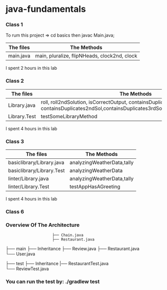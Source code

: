 # java-fundamentals

### Class 1
To rum this project =>  cd basics then javac Main.java;

| The files  | The Methods | 
|------------|-------------|
| main.java  | main, pluralize, flipNHeads, clock2nd, clock|

I spent 2 hours in this lab
   
### Class 2

| The files  | The Methods | 
|------------|-------------|
| Library.java | roll, roll2ndSolution, isCorrectOutput, containsDuplicates, containsDuplicates2ndSol,containsDuplicates3rdSol,calculatingAverages,minAvg|
| Library.Test | testSomeLibraryMethod |

I spent 4 hours in this lab

### Class 3

| The files  | The Methods | 
|------------|-------------|
| basiclibrary/Library.java | analyzingWeatherData,tally |
| basiclibrary/Library.Test | analyzingWeatherData | tally|
| linter/Library.java | analyzingWeatherData,tally |
| linter/Library.Test | testAppHasAGreeting |

I spent 4 hours in this lab


### Class 6

### Overview Of The Architecture


                         ├── Chain.java                   
                         ├── Restaurant.java                   
├── main ├── Inheritance ├── Review.java 
                         ├── Restaurant.java                      
                         └── User.java                    

├── test ├── Inheritance |── RestaurantTest.java                   
                         └── ReviewTest.java     


### You can run the test by: ./gradlew test 

